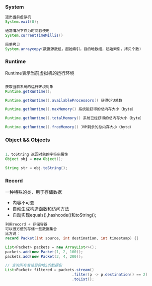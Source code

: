 ### System
```java
退出当前虚拟机
System.exit(0);

通常情况下作为时间戳使用
System.currentTimeMillis()

简单拷贝
System.arraycopy(数据源数组，起始索引，目的地数组，起始索引，拷贝个数)
```

### Runtime
Runtime表示当前虚拟机的运行环境
```java

获取当前系统的运行环境对象
Runtime.getRuntime();

Runtime.getRuntime().availableProcessors() 获得CPU总数

Runtime.getRuntime().maxMemory() 系统能获得的总内存大小（byte）

Runtime.getRuntime().totalMemory() 系统已经获得的总内存大小（byte）

Runtime.getRuntime().freeMemory() JVM剩余的总内存大小（byte）
```

### Object && Objects
```JAVA

1、toString 返回对象的字符串属性
Object obj = new Object();

String str = obj.toString();

```

### **Record**
一种特殊的类，用于存储数据
- 内容不可变
- 自动生成构造函数和访问方法
- 自动实现equals(),hashcode()和toString();
```java
利用record + 存储容器
可以很方便的存储一些数据集合
比方说：
record Packet(int source, int destination, int timestamp) {}

List<Packet> packets = new ArrayList<>();
packets.add(new Packet(1, 2, 100));
packets.add(new Packet(3, 4, 200));

// 查询所有发往目的地2的数据包
List<Packet> filtered = packets.stream()
                              .filter(p -> p.destination() == 2)
                              .toList();
```